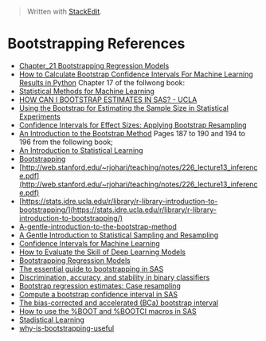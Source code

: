 


> Written with [StackEdit](https://stackedit.io/).

# Bootstrapping References

- [Chapter_21 Bootstrapping Regression Models](http://www.sagepub.com/sites/default/files/upm-binaries/21122_Chapter_21.pdf)
- [How to Calculate Bootstrap Confidence Intervals For Machine Learning Results in Python](https://machinelearningmastery.com/calculate-bootstrap-confidence-intervals-machine-learning-results-python/)
Chapter 17 of the follwong book:
- [Statistical Methods for Machine Learning](https://machinelearningmastery.com/statistics_for_machine_learning/)
- [HOW CAN I BOOTSTRAP ESTIMATES IN SAS? - UCLA](https://stats.idre.ucla.edu/sas/faq/how-can-i-bootstrap-estimates-in-sas/)
- [Using the Bootstrap for Estimating the Sample Size in Statistical Experiments](https://pdfs.semanticscholar.org/c39b/24fe237486bce3cc7a3124efc864051b39a6.pdf)
- [Confidence Intervals for Effect Sizes: Applying Bootstrap Resampling](https://pareonline.net/getvn.asp?v=21&n=5)
- [An Introduction to the Bootstrap Method](https://towardsdatascience.com/an-introduction-to-the-bootstrap-method-58bcb51b4d60)
Pages 187 to 190 and 194 to 196 from the following book;
- [An Introduction to Statistical Learning](http://faculty.marshall.usc.edu/gareth-james/ISL/)
- [Bootstrapping](http://homepage.stat.uiowa.edu/~rdecook/stat3200/notes/bootstrap_4pp.pdf)
- [http://web.stanford.edu/~rjohari/teaching/notes/226_lecture13_inference.pdf](http://web.stanford.edu/~rjohari/teaching/notes/226_lecture13_inference.pdf)
- [https://stats.idre.ucla.edu/r/library/r-library-introduction-to-bootstrapping/](https://stats.idre.ucla.edu/r/library/r-library-introduction-to-bootstrapping/)
- [A-gentle-introduction-to-the-bootstrap-method](https://machinelearningmastery.com/a-gentle-introduction-to-the-bootstrap-method/)
- [A Gentle Introduction to Statistical Sampling and Resampling](https://machinelearningmastery.com/statistical-sampling-and-resampling/)
- [Confidence Intervals for Machine Learning](https://machinelearningmastery.com/confidence-intervals-for-machine-learning/)
- [How to Evaluate the Skill of Deep Learning Models](https://machinelearningmastery.com/evaluate-skill-deep-learning-models/)
- [Bootstrapping Regression Models](https://pdfs.semanticscholar.org/a799/8de6a01900069ec764e62da84588b026b312.pdf)
- [The essential guide to bootstrapping in SAS](https://blogs.sas.com/content/iml/2018/12/12/essential-guide-bootstrapping-sas.html)
- [Discrimination, accuracy, and stability in binary classifiers](https://blogs.sas.com/content/iml/2019/05/08/stability-binary-classifier.html)
- [Bootstrap regression estimates: Case resampling](https://blogs.sas.com/content/iml/2018/10/24/bootstrap-regression-case-resampling.html)
- [Compute a bootstrap confidence interval in SAS](https://blogs.sas.com/content/iml/2016/08/10/bootstrap-confidence-interval-sas.html)
- [The bias-corrected and accelerated (BCa) bootstrap interval](https://blogs.sas.com/content/iml/2017/07/12/bootstrap-bca-interval.html)
- [How to use the %BOOT and %BOOTCI macros in SAS](https://blogs.sas.com/content/iml/2018/07/23/boot-and-bootci-macros-sas.html)
- [Stadistical Learning](https://web.stanford.edu/~hastie/Papers/ESLII.pdf)
- [why-is-bootstrapping-useful](https://stats.stackexchange.com/questions/331676/why-is-bootstrapping-useful)
<!--stackedit_data:
eyJoaXN0b3J5IjpbLTEyNzY0ODE0LDExOTMwNzU0NjEsLTY2MT
YzNjU0MSw0Nzg0MDM4MDYsLTczNzIyMzc0NSwxMDM4NzQ3MDU4
LDE2NTEzODgxMDIsNjU4MjY4MDg4LDY5NjMxMTQ2MCwxMjQxMD
g3NTk3LC0xNzQ2MDQyMzIzXX0=
-->